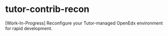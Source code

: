 # tutor-contrib-recon
[Work-In-Progress] Reconfigure your Tutor-managed OpenEdx environment for rapid development.
